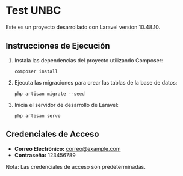 # Test UNBC

Este es un proyecto desarrollado con Laravel version 10.48.10.

## Instrucciones de Ejecución

1. Instala las dependencias del proyecto utilizando Composer:

    ```
    composer install
    ```

2. Ejecuta las migraciones para crear las tablas de la base de datos:

    ```
    php artisan migrate --seed
    ```

3. Inicia el servidor de desarrollo de Laravel:
    ```
    php artisan serve
    ```

## Credenciales de Acceso

-   **Correo Electrónico:** correo@example.com
-   **Contraseña:** 123456789

Nota: Las credenciales de acceso son predeterminadas.
